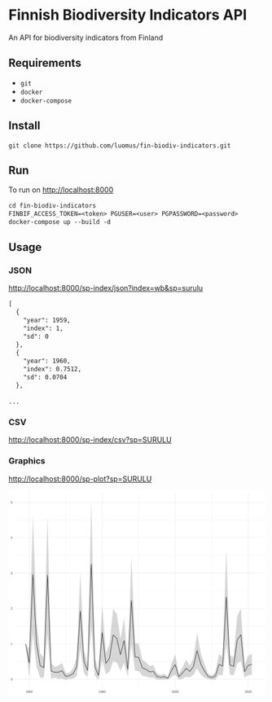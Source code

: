 # Finnish Biodiversity Indicators API

An API for biodiversity indicators from Finland

## Requirements

* `git`
* `docker`
* `docker-compose`

## Install
```{bash}
git clone https://github.com/luomus/fin-biodiv-indicators.git
```

## Run
To run on [http://localhost:8000](http://localhost:8000) 
```{bash}
cd fin-biodiv-indicators
FINBIF_ACCESS_TOKEN=<token> PGUSER=<user> PGPASSWORD=<password> docker-compose up --build -d
```

## Usage
### JSON
[http://localhost:8000/sp-index/json?index=wb&sp=surulu](http://localhost:8000/sp-index/json?index=wb&sp=surulu)
```{javascript}
[
  {
    "year": 1959,
    "index": 1,
    "sd": 0
  },
  {
    "year": 1960,
    "index": 0.7512,
    "sd": 0.0704
  },

...
```

### CSV
[http://localhost:8000/sp-index/csv?sp=SURULU](http://localhost:8000/sp-index/csv?index=wb&sp=surulu)

### Graphics
[http://localhost:8000/sp-plot?sp=SURULU](http://localhost:8000/sp-plot?index=wb&sp=surulu)

![](api/pkg/man/figures/graph.svg)
